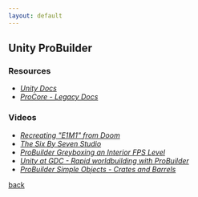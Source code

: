 ```yaml
---
layout: default
---
```


## Unity ProBuilder

### Resources

* _[Unity Docs](https://docs.unity3d.com/Packages/com.unity.probuilder@3.0/manual/index.html)_
* _[ProCore - Legacy Docs](https://unity-technologies.github.io/procore-legacy-docs/probuilder/probuilder2-gh-pages/)_

### Videos

* _[Recreating "E1M1" from Doom](https://www.youtube.com/watch?v=f2ia28kSiLs&list=PLrJfHfcFkLM9dWnj31b8XTdePDLIOWk7e&index=1)_
* _[The Six By Seven Studio](https://www.youtube.com/user/TheSixBySevenStudio/videos)_
* _[ProBuilder Greyboxing an Interior FPS Level](https://www.youtube.com/watch?v=dYBOBgfcTgY)_
* _[Unity at GDC - Rapid worldbuilding with ProBuilder](https://www.youtube.com/watch?v=7k-81UEluyg)_
* _[ProBuilder Simple Objects - Crates and Barrels](https://www.youtube.com/watch?v=lmLG4nC9tm0)_

[back](../)